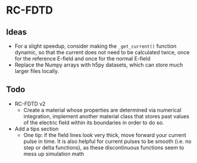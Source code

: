 RC-FDTD
=======

Ideas
----
* For a slight speedup, consider making the `_get_current()` function dynamic, so that the current does not need to be calculated twice, once for the reference E-field and once for the normal E-field
* Replace the Numpy arrays with h5py datasets, which can store much larger files locally.

Todo
----
* RC-FDTD v2
    * Create a material whose properties are determined via numerical integration, implement another material class that stores past values of the electric field within its boundaries in order to do so.
* Add a tips section
    * One tip: if the field lines look very thick, move forward your current pulse in time. It is also helpful for current pulses to be smooth (i.e. no step or delta functions), as these discontinuous functions seem to mess up simulation math
